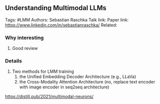 ## Understanding Multimodal LLMs
Tags: #LMM
Authors: Sebastian Raschka
Talk link: 
Paper link: https://www.linkedin.com/in/sebastianraschka/
Related: 
### Why interesting
1. Good review
### Details
1. Two methods for LMM training
	1. the Unified Embedding Decoder Architecture (e.g., LLaVa)
	2. the Cross-Modality Attention Architecture (no, replace text encoder with image encoder in seq2seq architecture)


https://distill.pub/2021/multimodal-neurons/
